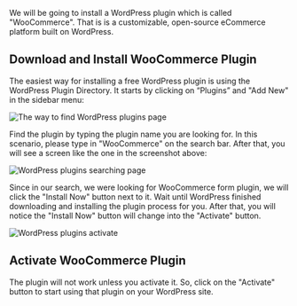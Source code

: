 We will be going to install a WordPress plugin which is called "WooCommerce". That is is a customizable, open-source eCommerce platform built on WordPress.

## Download and Install WooCommerce Plugin

The easiest way for installing a free WordPress plugin is using the WordPress Plugin Directory. It starts by clicking on “Plugins” and "Add New" in the sidebar menu:

![The way to find WordPress plugins page](https://raw.githubusercontent.com/HKSSY/katacoda-scenarios/main/wordpresssecurity/backup_wordpress_data/image/wordpress_add_new_plugins.png)

Find the plugin by typing the plugin name you are looking for. In this scenario, please type in "WooCommerce" on the search bar. After that, you will see a screen like the one in the screenshot above:

![WordPress plugins searching page](https://raw.githubusercontent.com/HKSSY/katacoda-scenarios/main/wordpresssecurity/backup_wordpress_data/image/wordpress_plugins_search_page.png)

Since in our search, we were looking for WooCommerce form plugin, we will click the "Install Now" button next to it. Wait until WordPress finished downloading and installing the plugin process for you. After that, you will notice the "Install Now" button will change into the "Activate" button.

![WordPress plugins activate](https://raw.githubusercontent.com/HKSSY/katacoda-scenarios/main/wordpresssecurity/backup_wordpress_data/image/wordpress_plugin_activate.png)

## Activate WooCommerce Plugin

The plugin will not work unless you activate it. So, click on the "Activate" button to start using that plugin on your WordPress site. 
